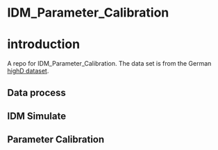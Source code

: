# IDM_Parameter_Calibration

# introduction

A repo for IDM_Parameter_Calibration. The data set is from the German [highD dataset](https://levelxdata.com/highd-dataset/).

## Data process

## IDM Simulate

## Parameter Calibration